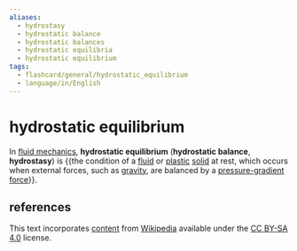 ```yaml
---
aliases:
  - hydrostasy
  - hydrostatic balance
  - hydrostatic balances
  - hydrostatic equilibria
  - hydrostatic equilibrium
tags:
  - flashcard/general/hydrostatic_equilibrium
  - language/in/English
---
```


# hydrostatic equilibrium

In [fluid mechanics](fluid%20mechanics.md), __hydrostatic equilibrium__ (__hydrostatic balance__, __hydrostasy__) is {{the condition of a [fluid](fluid.md) or [plastic](plasticity%20(physics).md) [solid](solid.md) at rest, which occurs when external forces, such as [gravity](gravity.md), are balanced by a [pressure-gradient force](pressure-gradient%20force.md)}}.

## references

This text incorporates [content](https://en.wikipedia.org/wiki/hydrostatic_equilibrium) from [Wikipedia](Wikipedia.md) available under the [CC BY-SA 4.0](https://creativecommons.org/licenses/by-sa/4.0/) license.
